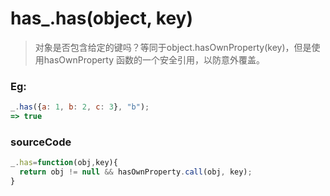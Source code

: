 # has_.has(object, key) 
> 对象是否包含给定的键吗？等同于object.hasOwnProperty(key)，但是使用hasOwnProperty 函数的一个安全引用，以防意外覆盖。

### Eg:
```js
_.has({a: 1, b: 2, c: 3}, "b");
=> true
```
### sourceCode
```js
_.has=function(obj,key){
  return obj != null && hasOwnProperty.call(obj, key);
}
```